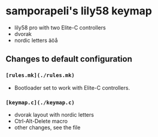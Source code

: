 # samporapeli's lily58 keymap
* lily58 pro with two Elite-C controllers
* dvorak
* nordic letters äöå

## Changes to default configuration

### `[rules.mk](./rules.mk)`
* Bootloader set to work with Elite-C controllers.

### `[keymap.c](./keymap.c)`
* dvorak layout with nordic letters
* Ctrl-Alt-Delete macro
* other changes, see the file
